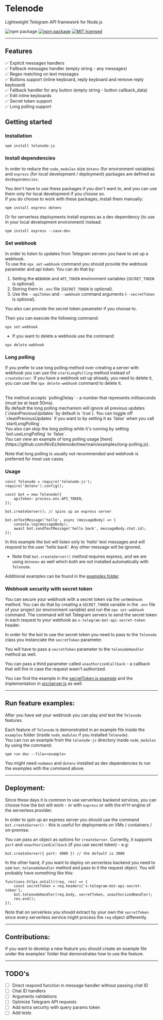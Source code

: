 # Telenode

Lightweight Telegram API framework for Node.js

![npm package](https://img.shields.io/badge/-grey?logo=telegram)
[![npm package](https://img.shields.io/npm/v/telenode-js?color=orange&logo=npm)](https://www.npmjs.org/package/telenode-js)
[![MIT licensed](https://img.shields.io/badge/license-MIT-green.svg)](https://raw.githubusercontent.com/NivEz/telenode/main/LICENSE)

---

## Features

✅ Explicit messages handlers
<br>
✅ Fallback messages handler (empty string - any messages)
<br>
✅ Regex matching on text messages
<br>
✅ Buttons support (inline keyboard, reply keyboard and remove reply keyboard)
<br>
✅ Fallback handler for any button (empty string - button callback_data)
<br>
✅ Edit inline keyboards
<br>
✅ Secret token support
<br>
✅ Long polling support

## Getting started

### Installation

```
npm install telenode-js
```

### Install dependencies

In order to reduce the `node_modules` size `dotenv` (for environment variables) and `express` (for local development /
deployment) packages are defined as `devDependencies`.

You don't have to use these packages if you don't want to, and you can use them only for local development if you choose
so.
<br>
If you do choose to work with these packages, install them manually:

```
npm install express dotenv
```

Or for serverless deployments install express as a dev dependency (to use in your local development environment)
instead:

```
npm install express --save-dev
```

### Set webhook

In order to listen to updates from Telegram servers you have to set up a webhook.
<br>
To use the `npx set-webhook` command you should provide the webhook parameter and api token.
You can do that by:

1. Setting the `WEBHOOK` and `API_TOKEN` environment variables (`SECRET_TOKEN` is optional).
2. Storing them in `.env` file (`SECRET_TOKEN` is optional).
3. Use the `--apiToken` and `--webhook` command arguments (`--secretToken` is optional).

You also can provide the secret token parameter if you choose to.

Then you can execute the following command:

```
npx set-webhook
```

* If you want to delete a webhook use the command:

```
npx delete-webhook
```

### Long polling

If you prefer to use long polling method over creating a server with webhook you can use the `startLongPolling` method instead of `createServer`. If you have a webhook set up already, you need to delete it, you can use the `npx delete-webhook` command to delete it.

<br>
The method accepts `pollingDelay` - a number that represents milliseconds (must be at least 50ms).
<br>
By default the long polling mechanism will ignore all previous updates (`cleanPreviousUpdates` by default is `true`). You can toggle off `cleanPreviousUpdates` if you want to by setting it as `false` when you call `startLongPolling`.
<br>
You also can stop the long polling while it's running by setting `bot.useLongPolling` to `false`.
<br>
You can view an example of long polling usage [here](https://github.com/NivEz/telenode/tree/main/examples/long-polling.js).

Note that long polling is usually not recommended and webhook is preferred for most use cases.

### Usage

```
const Telenode = require('telenode-js');
require('dotenv').config();

const bot = new Telenode({
	apiToken: process.env.API_TOKEN,
});

bot.createServer(); // spins up an express server

bot.onTextMessage('hello', async (messageBody) => {
	console.log(messageBody);
	await bot.sendTextMessage('hello back', messageBody.chat.id);
});
```

In this example the bot will listen only to 'hello' text messages and will respond to the user 'hello back'. Any other
message will be ignored.

- Note that `bot.createServer()` method requires express, and we are using `dotenev` as well which both are not
  installed automatically with `Telenode`.

Additional examples can be found in the [examples folder](https://github.com/NivEz/telenode/tree/main/examples).

### Webhook security with secret token

You can secure your webhook with a secret token via the `setWebhook` method. You can do that by creating
a `SECRET_TOKEN` variable in the `.env` file of your project (or environment variable) and run the `npx set-webhook`
command. The command will
tell Telegram servers to send the secret token in each request to your webhook as `x-telegram-bot-api-secret-token`
header.

In order for the bot to use the secret token you need to pass to the `Telenode` class you instanciate the `secretToken`
parameter.

You will have to pass a `secretToken` parameter to the `telenodeHandler` method as well.

You can pass a third parameter called `unauthorizedCallback` - a callback that will fire in case the request wasn't
authorized.

You can find the example in
the [secretToken.js example](https://github.com/NivEz/telenode/tree/main/examples/secretToken.js) and the implementation
in [src/server.js](https://github.com/NivEz/telenode/tree/main/src/server.js) as well.

---

## Run feature examples:

After you have set your webhook you can play and test the `Telenode` features.

Each feature of `Telenode` is demonstrated in an example file inside the `examples` folder (inside `node_modules` if you
installed `Telenode`).
<br>
You can run an example from the `telenode-js` directory inside `node_modules` by using the command:

```
npm run dev --file=<example>
```

You might need `nodemon` and `dotenv` installed as dev dependencies to run the examples with the command above.

---

## Deployment:

Since these days it is common to use serverless backend services, you can choose how the bot will work - or
with `express` or with the `HTTP` engine of the serverless provider.

In order to spin up an express server you should use the command `bot.createServer()` - this is useful for deployments
on VMs / containers / on-premise.

You can pass an object as options for `createServer`. Currently, it supports `port` and `unauthorizedCallback` (if you
use secret token) - e.g:

```
bot.createServer({ port: 4000 }) // the default is 3000
```

In the other hand, if you want to deploy on serverless backend you need to use `bot.telenodeHandler` method and pass to
it the request object.
You will probably have something like this:

```
functions.https.onCall((req, res) => {
    const secretToken = req.headers['x-telegram-bot-api-secret-token'];
    bot.telenodeHandler(req.body, secretToken, unauthorizedHandler);
    res.end();
});
```

Note that on serverless you should extract by your own the `secretToken` since every serverless service might process
the `req` object differently.

---

## Contributions:

If you want to develop a new feature you should create an example file under the examples' folder that demonstrates how
to use the feature.

---

## TODO's

- [ ] Direct respond function in message handler without passing chat ID
- [ ] Chat ID handlers
- [ ] Arguments validations
- [ ] Optimize Telegram API requests
- [ ] Add extra security with query params token
- [ ] Add tests

